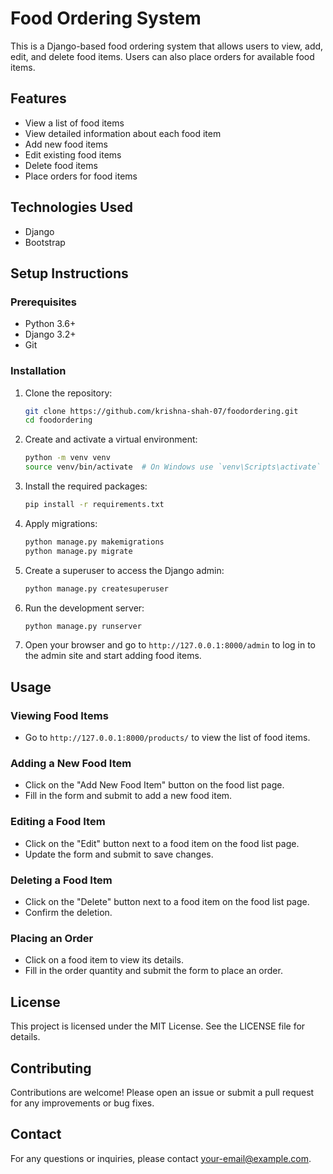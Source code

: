 # Food Ordering System

This is a Django-based food ordering system that allows users to view, add, edit, and delete food items. Users can also place orders for available food items.

## Features

- View a list of food items
- View detailed information about each food item
- Add new food items
- Edit existing food items
- Delete food items
- Place orders for food items

## Technologies Used

- Django
- Bootstrap

## Setup Instructions

### Prerequisites

- Python 3.6+
- Django 3.2+
- Git

### Installation

1. Clone the repository:

    ```sh
    git clone https://github.com/krishna-shah-07/foodordering.git
    cd foodordering
    ```

2. Create and activate a virtual environment:

    ```sh
    python -m venv venv
    source venv/bin/activate  # On Windows use `venv\Scripts\activate`
    ```

3. Install the required packages:

    ```sh
    pip install -r requirements.txt
    ```

4. Apply migrations:

    ```sh
    python manage.py makemigrations
    python manage.py migrate
    ```

5. Create a superuser to access the Django admin:

    ```sh
    python manage.py createsuperuser
    ```

6. Run the development server:

    ```sh
    python manage.py runserver
    ```

7. Open your browser and go to `http://127.0.0.1:8000/admin` to log in to the admin site and start adding food items.

## Usage

### Viewing Food Items

- Go to `http://127.0.0.1:8000/products/` to view the list of food items.

### Adding a New Food Item

- Click on the "Add New Food Item" button on the food list page.
- Fill in the form and submit to add a new food item.

### Editing a Food Item

- Click on the "Edit" button next to a food item on the food list page.
- Update the form and submit to save changes.

### Deleting a Food Item

- Click on the "Delete" button next to a food item on the food list page.
- Confirm the deletion.

### Placing an Order

- Click on a food item to view its details.
- Fill in the order quantity and submit the form to place an order.

## License

This project is licensed under the MIT License. See the LICENSE file for details.

## Contributing

Contributions are welcome! Please open an issue or submit a pull request for any improvements or bug fixes.

## Contact

For any questions or inquiries, please contact [your-email@example.com](mailto:your-email@example.com).